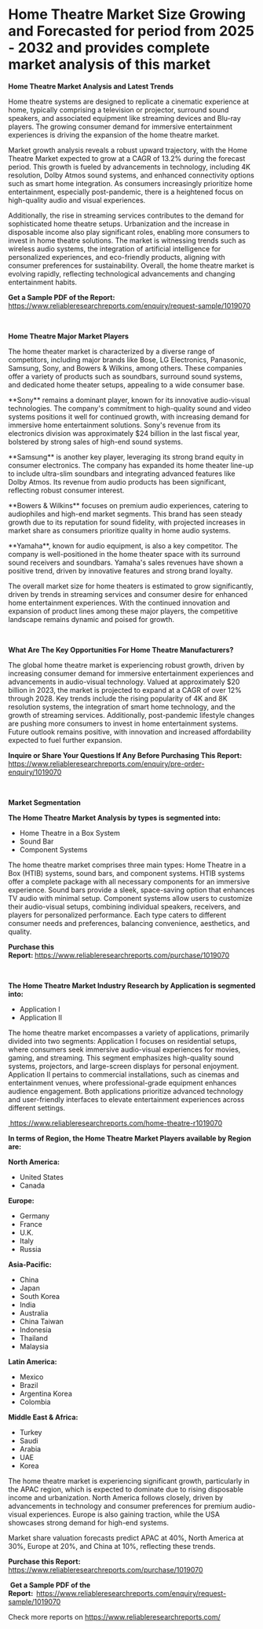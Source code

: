 <p><h1>Home Theatre Market Size Growing and Forecasted for period from 2025 - 2032 and provides complete market analysis of this market</h1></p><p><strong>Home Theatre Market Analysis and Latest Trends</strong></p>
<p><p>Home theatre systems are designed to replicate a cinematic experience at home, typically comprising a television or projector, surround sound speakers, and associated equipment like streaming devices and Blu-ray players. The growing consumer demand for immersive entertainment experiences is driving the expansion of the home theatre market.</p><p>Market growth analysis reveals a robust upward trajectory, with the Home Theatre Market expected to grow at a CAGR of 13.2% during the forecast period. This growth is fueled by advancements in technology, including 4K resolution, Dolby Atmos sound systems, and enhanced connectivity options such as smart home integration. As consumers increasingly prioritize home entertainment, especially post-pandemic, there is a heightened focus on high-quality audio and visual experiences.</p><p>Additionally, the rise in streaming services contributes to the demand for sophisticated home theatre setups. Urbanization and the increase in disposable income also play significant roles, enabling more consumers to invest in home theatre solutions. The market is witnessing trends such as wireless audio systems, the integration of artificial intelligence for personalized experiences, and eco-friendly products, aligning with consumer preferences for sustainability. Overall, the home theatre market is evolving rapidly, reflecting technological advancements and changing entertainment habits.</p></p>
<p><strong>Get a Sample PDF of the Report:&nbsp;</strong> <a href="https://www.reliableresearchreports.com/enquiry/request-sample/1019070?utm_campaign=2295&utm_medium=2&utm_source=Github&utm_content=ia&utm_term=21032025&utm_id=home-theatre">https://www.reliableresearchreports.com/enquiry/request-sample/1019070</a></p>
<p>&nbsp;</p>
<p><strong>Home Theatre Major Market Players</strong></p>
<p><p>The home theater market is characterized by a diverse range of competitors, including major brands like Bose, LG Electronics, Panasonic, Samsung, Sony, and Bowers & Wilkins, among others. These companies offer a variety of products such as soundbars, surround sound systems, and dedicated home theater setups, appealing to a wide consumer base.</p><p>**Sony** remains a dominant player, known for its innovative audio-visual technologies. The company's commitment to high-quality sound and video systems positions it well for continued growth, with increasing demand for immersive home entertainment solutions. Sony's revenue from its electronics division was approximately $24 billion in the last fiscal year, bolstered by strong sales of high-end sound systems.</p><p>**Samsung** is another key player, leveraging its strong brand equity in consumer electronics. The company has expanded its home theater line-up to include ultra-slim soundbars and integrating advanced features like Dolby Atmos. Its revenue from audio products has been significant, reflecting robust consumer interest.</p><p>**Bowers & Wilkins** focuses on premium audio experiences, catering to audiophiles and high-end market segments. This brand has seen steady growth due to its reputation for sound fidelity, with projected increases in market share as consumers prioritize quality in home audio systems.</p><p>**Yamaha**, known for audio equipment, is also a key competitor. The company is well-positioned in the home theater space with its surround sound receivers and soundbars. Yamaha's sales revenues have shown a positive trend, driven by innovative features and strong brand loyalty.</p><p>The overall market size for home theaters is estimated to grow significantly, driven by trends in streaming services and consumer desire for enhanced home entertainment experiences. With the continued innovation and expansion of product lines among these major players, the competitive landscape remains dynamic and poised for growth.</p></p>
<p>&nbsp;</p>
<p><strong>What Are The Key Opportunities For Home Theatre Manufacturers?</strong></p>
<p><p>The global home theatre market is experiencing robust growth, driven by increasing consumer demand for immersive entertainment experiences and advancements in audio-visual technology. Valued at approximately $20 billion in 2023, the market is projected to expand at a CAGR of over 12% through 2028. Key trends include the rising popularity of 4K and 8K resolution systems, the integration of smart home technology, and the growth of streaming services. Additionally, post-pandemic lifestyle changes are pushing more consumers to invest in home entertainment systems. Future outlook remains positive, with innovation and increased affordability expected to fuel further expansion.</p></p>
<p><strong>Inquire or Share Your Questions If Any Before Purchasing This Report:</strong> <a href="https://www.reliableresearchreports.com/enquiry/pre-order-enquiry/1019070?utm_campaign=2295&utm_medium=2&utm_source=Github&utm_content=ia&utm_term=21032025&utm_id=home-theatre">https://www.reliableresearchreports.com/enquiry/pre-order-enquiry/1019070</a></p>
<p>&nbsp;</p>
<p><strong>Market Segmentation</strong></p>
<p><strong>The Home Theatre Market Analysis by types is segmented into:</strong></p>
<p><ul><li>Home Theatre in a Box System</li><li>Sound Bar</li><li>Component Systems</li></ul></p>
<p><p>The home theatre market comprises three main types: Home Theatre in a Box (HTIB) systems, sound bars, and component systems. HTIB systems offer a complete package with all necessary components for an immersive experience. Sound bars provide a sleek, space-saving option that enhances TV audio with minimal setup. Component systems allow users to customize their audio-visual setups, combining individual speakers, receivers, and players for personalized performance. Each type caters to different consumer needs and preferences, balancing convenience, aesthetics, and quality.</p></p>
<p><strong>Purchase this Report:&nbsp;</strong><a href="https://www.reliableresearchreports.com/purchase/1019070?utm_campaign=2295&utm_medium=2&utm_source=Github&utm_content=ia&utm_term=21032025&utm_id=home-theatre">https://www.reliableresearchreports.com/purchase/1019070</a></p>
<p>&nbsp;</p>
<p><strong>The Home Theatre Market Industry Research by Application is segmented into:</strong></p>
<p><ul><li>Application I</li><li>Application II</li></ul></p>
<p><p>The home theatre market encompasses a variety of applications, primarily divided into two segments: Application I focuses on residential setups, where consumers seek immersive audio-visual experiences for movies, gaming, and streaming. This segment emphasizes high-quality sound systems, projectors, and large-screen displays for personal enjoyment. Application II pertains to commercial installations, such as cinemas and entertainment venues, where professional-grade equipment enhances audience engagement. Both applications prioritize advanced technology and user-friendly interfaces to elevate entertainment experiences across different settings.</p></p>
<p><a href="https://www.reliableresearchreports.com/home-theatre-r1019070?utm_campaign=2295&utm_medium=2&utm_source=Github&utm_content=ia&utm_term=21032025&utm_id=home-theatre">&nbsp;https://www.reliableresearchreports.com/home-theatre-r1019070</a></p>
<p><strong>In terms of Region, the Home Theatre Market Players available by Region are:</strong></p>
<p>
    <p> <strong> North America: </strong>
        <ul>
            <li>United States</li>
            <li>Canada</li>
        </ul>
        </p> 
    <p> <strong> Europe: </strong>
        <ul>
            <li>Germany</li>
            <li>France</li>
            <li>U.K.</li>
            <li>Italy</li>
            <li>Russia</li>
        </ul>
        </p> 
    <p> <strong> Asia-Pacific: </strong>
        <ul>
            <li>China</li>
            <li>Japan</li>
            <li>South Korea</li>
            <li>India</li>
            <li>Australia</li>
            <li>China Taiwan</li>
            <li>Indonesia</li>
            <li>Thailand</li>
            <li>Malaysia</li>
        </ul>
        </p> 
    <p> <strong> Latin America: </strong>
        <ul>
            <li>Mexico</li>
            <li>Brazil</li>
            <li>Argentina Korea</li>
            <li>Colombia</li>
        </ul>
        </p> 
    <p> <strong> Middle East & Africa: </strong>
        <ul>
            <li>Turkey</li>
            <li>Saudi</li>
            <li>Arabia</li>
            <li>UAE</li>
            <li>Korea</li>
        </ul>
    </p>
    </p>
<p><p>The home theatre market is experiencing significant growth, particularly in the APAC region, which is expected to dominate due to rising disposable income and urbanization. North America follows closely, driven by advancements in technology and consumer preferences for premium audio-visual experiences. Europe is also gaining traction, while the USA showcases strong demand for high-end systems. </p><p>Market share valuation forecasts predict APAC at 40%, North America at 30%, Europe at 20%, and China at 10%, reflecting these trends.</p></p>
<p><strong>Purchase this Report: </strong><a href="https://www.reliableresearchreports.com/purchase/1019070?utm_campaign=2295&utm_medium=2&utm_source=Github&utm_content=ia&utm_term=21032025&utm_id=home-theatre">https://www.reliableresearchreports.com/purchase/1019070</a></p>
<p>&nbsp;<strong>Get a Sample PDF of the Report:&nbsp;&nbsp;</strong><a href="https://www.reliableresearchreports.com/enquiry/request-sample/1019070?utm_campaign=2295&utm_medium=2&utm_source=Github&utm_content=ia&utm_term=21032025&utm_id=home-theatre">https://www.reliableresearchreports.com/enquiry/request-sample/1019070</a></p>
<p><strong></strong></p>
<p>Check more reports on <a href="https://www.reliableresearchreports.com/?utm_campaign=2295&utm_medium=2&utm_source=Github&utm_content=ia&utm_term=21032025&utm_id=home-theatre">https://www.reliableresearchreports.com/</a></p>